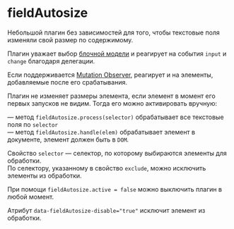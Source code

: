 # fieldAutosize
Небольшой плагин без зависимостей для того, чтобы текстовые поля изменяли свой размер по содержимому.

Плагин уважает выбор [блочной модели](https://developer.mozilla.org/en-US/docs/Web/CSS/box-sizing) и реагирует на события `input` и `change` благодаря делегации.

Если поддерживается [Mutation Observer](http://caniuse.com/#feat=mutationobserver), реагирует и на элементы, добавляемые после его срабатывания.

Плагин не изменяет размеры элемента, если элемент в момент его первых запусков не видим. Тогда его можно активировать вручную:

— метод `fieldAutosize.process(selector)` обрабатывает все текстовые поля по `selector`   
— метод `fieldAutosize.handle(elem)` обрабатывает элемент в документе, элемент должен быть в `DOM`.

Свойство `selector` — селектор, по которому выбираются элементы для обработки.   
По селектору, указанному в свойство `exclude`, можно исключить элементы из обработки.

При помощи `fieldAutosize.active = false` можно выключить плагин в любой момент.

Атрибут `data-fieldAutosize-disable="true"` исключит элемент из обработки.
